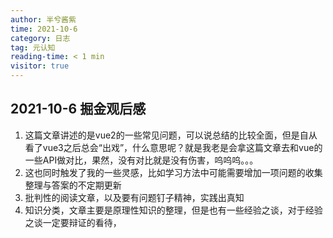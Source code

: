 ```yaml
---
author: 半兮酱紫
time: 2021-10-6
category: 日志
tag: 元认知
reading-time: < 1 min
visitor: true
---
```


## 2021-10-6 掘金观后感

1. 这篇文章讲述的是vue2的一些常见问题，可以说总结的比较全面，但是自从看了vue3之后总会“出戏”，什么意思呢？就是我老是会拿这篇文章去和vue的一些API做对比，果然，没有对比就是没有伤害，呜呜呜。。。
2. 这也同时触发了我的一些灵感，比如学习方法中可能需要增加一项问题的收集整理与答案的不定期更新
3. 批判性的阅读文章，以及要有问题钉子精神，实践出真知
4. 知识分类，文章主要是原理性知识的整理，但是也有一些经验之谈，对于经验之谈一定要辩证的看待，